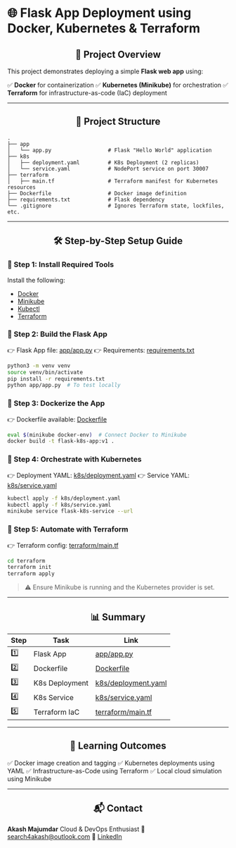# 🌐 Flask App Deployment using Docker, Kubernetes & Terraform

<div align="center">
    <h2>🚀 Project Overview</h2>
</div>

This project demonstrates deploying a simple **Flask web app** using:

✅ **Docker** for containerization
✅ **Kubernetes (Minikube)** for orchestration
✅ **Terraform** for infrastructure-as-code (IaC) deployment

---

<div align="center">
    <h2>📁 Project Structure</h2>
</div>

```
.
├── app
│   └── app.py                  # Flask "Hello World" application
├── k8s
│   ├── deployment.yaml         # K8s Deployment (2 replicas)
│   └── service.yaml            # NodePort service on port 30007
├── terraform
│   ├── main.tf                 # Terraform manifest for Kubernetes resources
├── Dockerfile                  # Docker image definition
├── requirements.txt            # Flask dependency
└── .gitignore                  # Ignores Terraform state, lockfiles, etc.
```

---

<div align="center">
    <h2>🛠️ Step-by-Step Setup Guide</h2>
</div>

### 🔹 Step 1: Install Required Tools

Install the following:

* [Docker](https://docs.docker.com/get-docker/)
* [Minikube](https://minikube.sigs.k8s.io/docs/start/)
* [Kubectl](https://kubernetes.io/docs/tasks/tools/)
* [Terraform](https://developer.hashicorp.com/terraform/install)

### 🔹 Step 2: Build the Flask App

👉 Flask App file: [app/app.py](./app/app.py)
👉 Requirements: [requirements.txt](./requirements.txt)

```bash
python3 -m venv venv
source venv/bin/activate
pip install -r requirements.txt
python app/app.py  # To test locally
```

### 🔹 Step 3: Dockerize the App

👉 Dockerfile available: [Dockerfile](./Dockerfile)

```bash
eval $(minikube docker-env)  # Connect Docker to Minikube
docker build -t flask-k8s-app:v1 .
```

### 🔹 Step 4: Orchestrate with Kubernetes

👉 Deployment YAML: [k8s/deployment.yaml](./k8s/deployment.yaml)
👉 Service YAML: [k8s/service.yaml](./k8s/service.yaml)

```bash
kubectl apply -f k8s/deployment.yaml
kubectl apply -f k8s/service.yaml
minikube service flask-k8s-service --url
```

### 🔹 Step 5: Automate with Terraform

👉 Terraform config: [terraform/main.tf](./terraform/main.tf)

```bash
cd terraform
terraform init
terraform apply
```

> ⚠️ Ensure Minikube is running and the Kubernetes provider is set.

---

<div align="center">
    <h2>📊 Summary</h2>
</div>

| Step | Task           | Link                                         |
| ---- | -------------- | -------------------------------------------- |
| 1️⃣  | Flask App      | [app/app.py](./app/app.py)                   |
| 2️⃣  | Dockerfile     | [Dockerfile](./Dockerfile)                   |
| 3️⃣  | K8s Deployment | [k8s/deployment.yaml](./k8s/deployment.yaml) |
| 4️⃣  | K8s Service    | [k8s/service.yaml](./k8s/service.yaml)       |
| 5️⃣  | Terraform IaC  | [terraform/main.tf](./terraform/main.tf)     |

---

<div align="center">
    <h2>🎯 Learning Outcomes</h2>
</div>

✅ Docker image creation and tagging
✅ Kubernetes deployments using YAML
✅ Infrastructure-as-Code using Terraform
✅ Local cloud simulation using Minikube

---

<div align="center">
    <h2>📬 Contact</h2>
</div>

**Akash Majumdar**
Cloud & DevOps Enthusiast
📧 [search4akash@outlook.com](mailto:search4akash@outlook.com)
🔗 [LinkedIn](https://www.linkedin.com/in/akashmajumdar2003)
